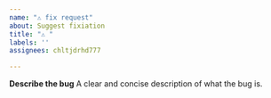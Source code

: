 ```yaml
---
name: "⚠️ fix request"
about: Suggest fixiation
title: "⚠️ "
labels: ''
assignees: chltjdrhd777

---
```


**Describe the bug**
A clear and concise description of what the bug is.
